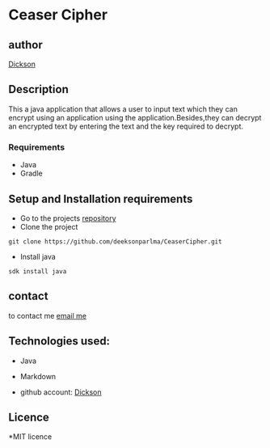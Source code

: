 # Ceaser Cipher
## author
[Dickson](https://www.github.com/deeksonparlma)

## Description
This a java application that allows a user to input text which they can encrypt using an application using the application.Besides,they can decrypt an encrypted text by entering the text and the key required to decrypt.
### Requirements
* Java
* Gradle
## Setup and Installation requirements
* Go to the projects [repository](https://github.com/deeksonparlma/CeaseCipher)
* Clone the project
```
git clone https://github.com/deeksonparlma/CeaserCipher.git
```
* Install java
```
sdk install java
```
## contact
to contact me [email me](dicksonparlma@gmail.com)
## Technologies used:
* Java
* Markdown

* github account: [Dickson](https://github.com/deeksonparlma)

## Licence
*MIT licence
